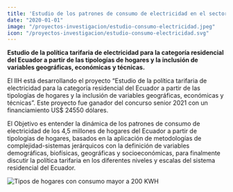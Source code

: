 ```yaml
---
title: 'Estudio de los patrones de consumo de electricidad en el sector residencial ecuatoriano'
date: "2020-01-01"
image: "/proyectos-investigacion/estudio-consumo-electricidad.jpeg"
icon: "/proyectos-investigacion/estudio-consumo-electricidad.svg"
---
```

**Estudio de la política tarifaria de electricidad para la categoría residencial del Ecuador a partir de las tipologías de hogares y la inclusión de variables geográficas, económicas y técnicas.**

El IIH está desarrollando el proyecto “Estudio de la política tarifaria de electricidad para la categoría residencial del Ecuador a partir de las tipologías de hogares y la inclusión de variables geográficas, económicas y técnicas”. Este proyecto fue ganador del concurso senior 2021 con un financiamiento US$ 24550 dólares.

El Objetivo es entender la dinámica de los patrones de consumo de electricidad de los 4,5 millones de hogares del Ecuador a partir de tipologías de hogares, basados en la aplicación de metodologías de complejidad-sistemas jerárquicos con la definición de variables demográficas, biofísicas, geográficas y socioeconómicas, para finalmente discutir la política tarifaria en los diferentes niveles y escalas del sistema residencial del Ecuador.

![Tipos de hogares con consumo mayor a 200 KWH](/proyectos-investigacion/estudio-consumo-electricidad-grafica-01.png)